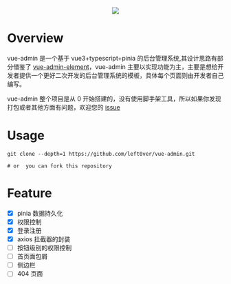 <div align="center"><img src="https://leftover-md.oss-cn-guangzhou.aliyuncs.com/img-md/logo-2022-07-26.png" ></div>

<!-- ![leftover](https://leftover-md.oss-cn-guangzhou.aliyuncs.com/img-md/logo-2022-07-26.png) -->

# Overview

vue-admin 是一个基于 vue3+typescript+pinia 的后台管理系统,其设计思路有部分借鉴了 [vue-admin-element](https://github.com/PanJiaChen/vue-element-admin)，vue-admin 主要以实现功能为主，主要是想给开发者提供一个更好二次开发的后台管理系统的模板，具体每个页面则由开发者自己编写。

vue-admin 整个项目是从 0 开始搭建的，没有使用脚手架工具，所以如果你发现打包或者其他方面有问题，欢迎您的 [issue](https://github.com/left0ver/vue-admin/issues)

# Usage

```shell
git clone --depth=1 https://github.com/left0ver/vue-admin.git

# or  you can fork this repository
```

# Feature

- [x] pinia 数据持久化
- [x] 权限控制
- [x] 登录注册
- [x] axios 拦截器的封装
- [ ] 按钮级别的权限控制
- [ ] 首页面包屑
- [ ] 侧边栏
- [ ] 404 页面
